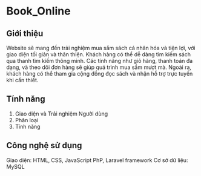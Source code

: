 # Book_Online
## Giới thiệu
Website sẽ mang đến trải nghiệm mua sắm sách cá nhân hóa và tiện lợi, với giao diện tối giản và thân thiện. Khách hàng có thể dễ dàng tìm kiếm sách qua thanh tìm kiếm thông minh. Các tính năng như giỏ hàng, thanh toán đa dạng, và theo dõi đơn hàng sẽ giúp quá trình mua sắm mượt mà. Ngoài ra, khách hàng có thể tham gia cộng đồng đọc sách và nhận hỗ trợ trực tuyến khi cần thiết.
## Tính năng
1. Giao diện và Trải nghiệm Người dùng
2. Phân loại
3. Tính năng

## Công nghệ sử dụng
Giao diện: HTML, CSS, JavaScript
PhP, Laravel framework
Cơ sở dữ liệu: MySQL
